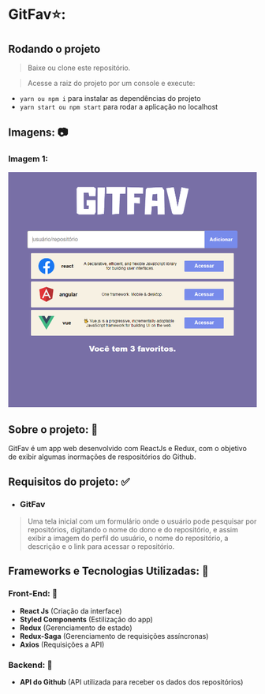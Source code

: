 # GitFav⭐️:

## Rodando o projeto

> Baixe ou clone este repositório.

> Acesse a raiz do projeto por um console e execute:

- `yarn ou npm i` para instalar as dependências do projeto
- `yarn start ou npm start` para rodar a aplicação no localhost

## Imagens: 📷

### <strong>Imagem 1:</strong>
![Imagem 1](./src/assets/imagem-1.png)

## Sobre o projeto: 📃

GitFav é um app web desenvolvido com ReactJs e Redux, com o objetivo de exibir algumas inormações de respositórios do Github.

## Requisitos do projeto: ✅

- ### GitFav

> Uma tela inicial com um formulário onde o usuário pode pesquisar por repositórios, digitando o nome do dono e do repositório, e assim exibir a imagem do perfil do usuário, o nome do repositório, a descrição e o link para acessar o repositório.

## Frameworks e Tecnologias Utilizadas: 🌌

### Front-End: 🎨

- <strong>React Js</strong> (Criação da interface)
- <strong>Styled Components</strong> (Estilização do app)
- <strong>Redux</strong> (Gerenciamento de estado)
- <strong>Redux-Saga</strong> (Gerenciamento de requisições assíncronas)
- <strong>Axios</strong> (Requisições a API)

### Backend: 💾

- <strong>API do Github</strong> (API utilizada para receber os dados dos repositórios)
